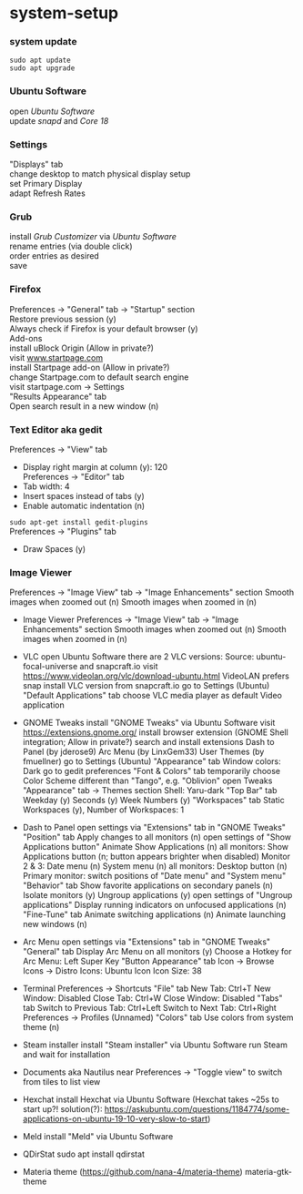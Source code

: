 # system-setup

### system update
`sudo apt update`  
`sudo apt upgrade`  

### Ubuntu Software
open *Ubuntu Software*  
update *snapd* and *Core 18*  

### Settings
"Displays" tab  
    change desktop to match physical display setup  
    set Primary Display  
    adapt Refresh Rates  

### Grub
install *Grub Customizer* via *Ubuntu Software*  
rename entries (via double click)  
order entries as desired  
save  

### Firefox
Preferences -> "General" tab -> "Startup" section  
    Restore previous session (y)  
    Always check if Firefox is your default browser (y)  
Add-ons  
    install uBlock Origin (Allow in private?)  
visit www.startpage.com  
    install Startpage add-on (Allow in private?)  
    change Startpage.com to default search engine  
visit startpage.com -> Settings  
"Results Appearance" tab  
    Open search result in a new window (n)  

### Text Editor aka gedit
Preferences -> "View" tab  
  * Display right margin at column (y): 120  
Preferences -> "Editor" tab  
  * Tab width: 4  
  * Insert spaces instead of tabs (y)  
  * Enable automatic indentation (n)  

`sudo apt-get install gedit-plugins`  
Preferences -> "Plugins" tab  
* Draw Spaces (y)  

### Image Viewer
Preferences -> "Image View" tab -> "Image Enhancements" section
    Smooth images when zoomed out (n)
    Smooth images when zoomed in (n)

- Image Viewer
Preferences -> "Image View" tab -> "Image Enhancements" section
    Smooth images when zoomed out (n)
    Smooth images when zoomed in (n)

- VLC
open Ubuntu Software
there are 2 VLC versions:
    Source: ubuntu-focal-universe and snapcraft.io
visit https://www.videolan.org/vlc/download-ubuntu.html
    VideoLAN prefers snap
install VLC version from snapcraft.io
go to Settings (Ubuntu)
"Default Applications" tab
    choose VLC media player as default Video application



- GNOME Tweaks
install "GNOME Tweaks" via Ubuntu Software
visit https://extensions.gnome.org/
    install browser extension (GNOME Shell integration; Allow in private?)
search and install extensions
    Dash to Panel (by jderose9)
    Arc Menu (by LinxGem33)
    User Themes (by fmuellner)
go to Settings (Ubuntu)
"Appearance" tab
    Window colors: Dark
go to gedit preferences
"Font & Colors" tab
    temporarily choose Color Scheme different than "Tango", e.g. "Oblivion"
open Tweaks
"Appearance" tab -> Themes section
    Shell: Yaru-dark
"Top Bar" tab
    Weekday (y)
    Seconds (y)
    Week Numbers (y)
"Workspaces" tab
    Static Workspaces (y), Number of Workspaces: 1

- Dash to Panel
open settings via "Extensions" tab in "GNOME Tweaks"
"Position" tab
    Apply changes to all monitors (n)
    open settings of "Show Applications button"
        Animate Show Applications (n)
    all monitors:
        Show Applications button (n; button appears brighter when disabled)
    Monitor 2 & 3:
        Date menu (n)
        System menu (n)
    all monitors:
        Desktop button (n)
    Primary monitor:
        switch positions of "Date menu" and "System menu"
"Behavior" tab
    Show favorite applications on secondary panels (n)
    Isolate monitors (y)
    Ungroup applications (y)
    open settings of "Ungroup applications"
        Display running indicators on unfocused applications (n)
"Fine-Tune" tab
    Animate switching applications (n)
    Animate launching new windows (n)

- Arc Menu
open settings via "Extensions" tab in "GNOME Tweaks"
"General" tab
    Display Arc Menu on all monitors (y)
    Choose a Hotkey for Arc Menu: Left Super Key
"Button Appearance" tab
    Icon -> Browse Icons -> Distro Icons: Ubuntu Icon
    Icon Size: 38



- Terminal
Preferences -> Shortcuts
    "File" tab
        New Tab:      Ctrl+T
        New Window:   Disabled
        Close Tab:    Ctrl+W
        Close Window: Disabled
    "Tabs" tab
        Switch to Previous Tab: Ctrl+Left
        Switch to Next Tab:     Ctrl+Right
Preferences -> Profiles (Unnamed)
    "Colors" tab
        Use colors from system theme (n)
    
- Steam installer
install "Steam installer" via Ubuntu Software
run Steam and wait for installation

- Documents aka Nautilus
near Preferences -> "Toggle view" to switch from tiles to list view

- Hexchat
install Hexchat via Ubuntu Software
(Hexchat takes ~25s to start up?!
solution(?): https://askubuntu.com/questions/1184774/some-applications-on-ubuntu-19-10-very-slow-to-start)

- Meld
install "Meld" via Ubuntu Software

- QDirStat
sudo apt install qdirstat

- Materia theme (https://github.com/nana-4/materia-theme)
materia-gtk-theme

    
    
    
    
    
    
    
